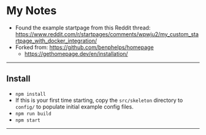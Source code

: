 # My Notes

- Found the example startpage from this Reddit thread: <https://www.reddit.com/r/startpages/comments/wpwju2/my_custom_startpage_with_docker_integration/>
- Forked from: <https://github.com/benphelps/homepage>
  - <https://gethomepage.dev/en/installation/>

---

## Install

- `npm install`
- If this is your first time starting, copy the `src/skeleton` directory to `config/` to populate initial example config files.
- `npm run build`
- `npm start`

---

